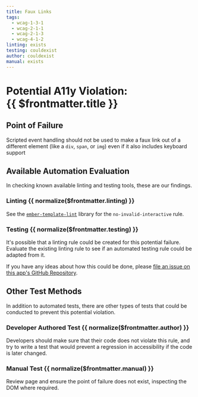 ```yaml
---
title: Faux Links
tags: 
  - wcag-1-3-1
  - wcag-2-1-1
  - wcag-2-1-3
  - wcag-4-1-2
linting: exists
testing: couldexist
author: couldexist
manual: exists
---
```


<script setup>
  const normalize = (value) => {
    const v = (value || '').toLowerCase()
    if (v === 'exists') return 'Exists'
    if (v === 'couldexist') return 'Could Exist'
    if (v === 'cannotexist') return 'Cannot Exist'
    if (v === 'shouldexist') return 'Should Exist'
    if (v === 'mustexist') return 'Must Exist'
    return '—'
  }
</script>

# Potential A11y Violation:<br/>{{ $frontmatter.title }}

## Point of Failure
Scripted event handling should not be used to make a faux link out of a different element (like a `div`, `span`, or `img`) even if it also includes keyboard support

## Available Automation Evaluation

In checking known available linting and testing tools, these are our findings.

### Linting <Badge type="info">{{ normalize($frontmatter.linting) }}</Badge>
See the [`ember-template-lint`](https://github.com/ember-template-lint/ember-template-lint) library for the `no-invalid-interactive` rule.

### Testing <Badge type="info">{{ normalize($frontmatter.testing) }}</Badge>
It's possible that a linting rule could be created for this potential failure. Evaluate the existing linting rule to see if an automated testing rule could be adapted from it.

If you have any ideas about how this could be done, please [file an issue on this app's GitHub Repository](https://github.com/MelSumner/a11y-automation/issues).

## Other Test Methods

In addition to automated tests, there are other types of tests that could be conducted to prevent this potential violation.

### Developer Authored Test <Badge type="info">{{ normalize($frontmatter.author) }}</Badge>
Developers should make sure that their code does not violate this rule, and try to write a test that would prevent a regression in accessibility if the code is later changed.

### Manual Test <Badge type="info">{{ normalize($frontmatter.manual) }}</Badge>
Review page and ensure the point of failure does not exist, inspecting the DOM where required.


<TagLinks />
